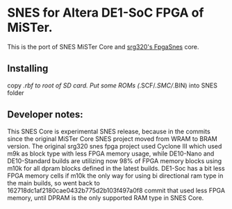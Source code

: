 # SNES for Altera DE1-SoC FPGA of MiSTer.

This is the port of SNES MiSTer Core and [srg320's FpgaSnes](https://github.com/srg320/FpgaSnes) core.

## Installing
copy *.rbf to root of SD card. Put some ROMs (*.SCF/*.SMC/*.BIN) into SNES folder

## Developer notes:
This SNES Core is experimental SNES release, because in the commits since the original MiSTer Core SNES project moved from WRAM to BRAM version. The original srg320 snes fpga project used Cyclone III which used m9k as block type with less FPGA memory usage, while DE10-Nano and DE10-Standard builds are utilizing now 98% of FPGA  memory blocks using m10k for all dpram blocks defined in the latest builds.
DE1-Soc has a bit less FPGA memory cells if m10k the only way for using bi directional ram type in the main builds, so went back to 162718dc1af2180cae0432b775d2b103f497a0f8 commit that used less FPGA memory, until DPRAM is the only supported RAM type in SNES Core.

